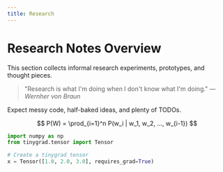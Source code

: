 ```yaml
---
title: Research
---
```


# Research Notes Overview

This section collects informal research experiments, prototypes, and thought pieces.

> "Research is what I'm doing when I don't know what I'm doing." — *Wernher von Braun*

Expect messy code, half-baked ideas, and plenty of TODOs. 

$$
P(W) = \prod_{i=1}^n P(w_i | w_1, w_2, ..., w_{i-1})
$$

```python
import numpy as np
from tinygrad.tensor import Tensor

# Create a tinygrad tensor
x = Tensor([1.0, 2.0, 3.0], requires_grad=True)
```